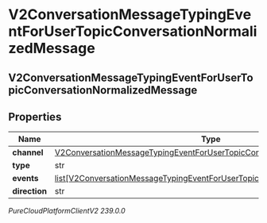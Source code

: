 # V2ConversationMessageTypingEventForUserTopicConversationNormalizedMessage

## V2ConversationMessageTypingEventForUserTopicConversationNormalizedMessage

## Properties

|Name | Type | Description | Notes|
|------------ | ------------- | ------------- | -------------|
| **channel** | [V2ConversationMessageTypingEventForUserTopicConversationMessagingChannel](V2ConversationMessageTypingEventForUserTopicConversationMessagingChannel) |  | [optional] |
| **type** | str |  | [optional] |
| **events** | [list[V2ConversationMessageTypingEventForUserTopicConversationMessageEvent]](V2ConversationMessageTypingEventForUserTopicConversationMessageEvent) |  | [optional] |
| **direction** | str |  | [optional] |



_PureCloudPlatformClientV2 239.0.0_
